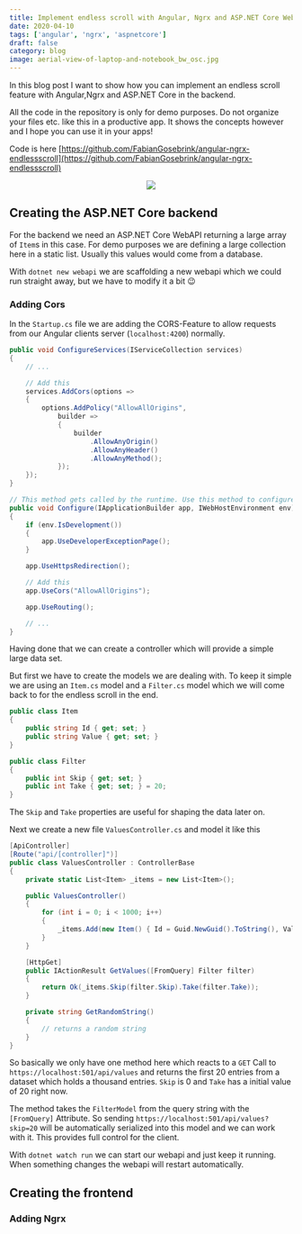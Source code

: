 ```yaml
---
title: Implement endless scroll with Angular, Ngrx and ASP.NET Core WebAPI
date: 2020-04-10
tags: ['angular', 'ngrx', 'aspnetcore']
draft: false
category: blog
image: aerial-view-of-laptop-and-notebook_bw_osc.jpg
---
```


In this blog post I want to show how you can implement an endless scroll feature with Angular,Ngrx and ASP.NET Core in the backend.

All the code in the repository is only for demo purposes. Do not organize your files etc. like this in a productive app. It shows the concepts however and I hope you can use it in your apps!

Code is here [https://github.com/FabianGosebrink/angular-ngrx-endlessscroll](https://github.com/FabianGosebrink/angular-ngrx-endlessscroll)

<p align="center">
  <img src="https://github.com/FabianGosebrink/angular-ngrx-endlessscroll/blob/master/.github/endlessscroll-2.gif">
</p>

## Creating the ASP.NET Core backend

For the backend we need an ASP.NET Core WebAPI returning a large array of `Item`s in this case. For demo purposes we are defining a large collection here in a static list. Usually this values would come from a database.

With `dotnet new webapi` we are scaffolding a new webapi which we could run straight away, but we have to modify it a bit 😉

### Adding Cors

In the `Startup.cs` file we are adding the CORS-Feature to allow requests from our Angular clients server (`localhost:4200`) normally.

```cs
public void ConfigureServices(IServiceCollection services)
{
    // ...

    // Add this
    services.AddCors(options =>
    {
        options.AddPolicy("AllowAllOrigins",
            builder =>
            {
                builder
                    .AllowAnyOrigin()
                    .AllowAnyHeader()
                    .AllowAnyMethod();
            });
    });
}

// This method gets called by the runtime. Use this method to configure the HTTP request pipeline.
public void Configure(IApplicationBuilder app, IWebHostEnvironment env)
{
    if (env.IsDevelopment())
    {
        app.UseDeveloperExceptionPage();
    }

    app.UseHttpsRedirection();

    // Add this
    app.UseCors("AllowAllOrigins");

    app.UseRouting();

    // ...
}

```

Having done that we can create a controller which will provide a simple large data set.

But first we have to create the models we are dealing with. To keep it simple we are using an `Item.cs` model and a `Filter.cs` model which we will come back to for the endless scroll in the end.

```cs
public class Item
{
    public string Id { get; set; }
    public string Value { get; set; }
}
```

```cs
public class Filter
{
    public int Skip { get; set; }
    public int Take { get; set; } = 20;
}

```

The `Skip` and `Take` properties are useful for shaping the data later on.

Next we create a new file `ValuesController.cs` and model it like this

```cs
[ApiController]
[Route("api/[controller]")]
public class ValuesController : ControllerBase
{
    private static List<Item> _items = new List<Item>();

    public ValuesController()
    {
        for (int i = 0; i < 1000; i++)
        {
            _items.Add(new Item() { Id = Guid.NewGuid().ToString(), Value = GetRandomString() });
        }
    }

    [HttpGet]
    public IActionResult GetValues([FromQuery] Filter filter)
    {
        return Ok(_items.Skip(filter.Skip).Take(filter.Take));
    }

    private string GetRandomString()
    {
        // returns a random string
    }
}

```

So basically we only have one method here which reacts to a `GET` Call to `https://localhost:501/api/values` and returns the first 20 entries from a dataset which holds a thousand entries. `Skip` is 0 and `Take` has a initial value of 20 right now.

The method takes the `FilterModel` from the query string with the `[FromQuery]` Attribute. So sending `https://localhost:501/api/values?skip=20` will be automatically serialized into this model and we can work with it. This provides full control for the client.

With `dotnet watch run` we can start our webapi and just keep it running. When something changes the webapi will restart automatically.

## Creating the frontend

### Adding Ngrx

